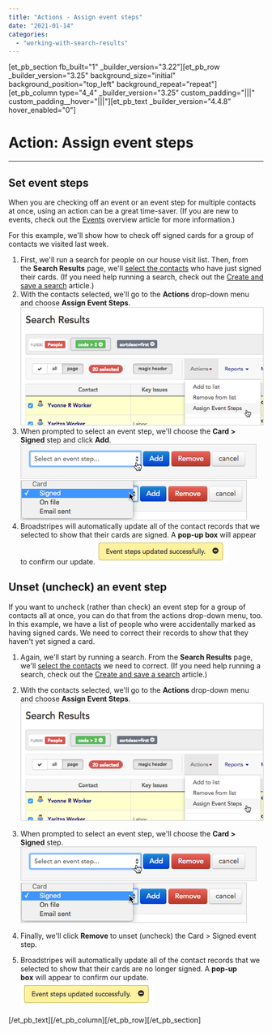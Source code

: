 ```yaml
---
title: "Actions - Assign event steps"
date: "2021-01-14"
categories: 
  - "working-with-search-results"
---
```


\[et\_pb\_section fb\_built="1" \_builder\_version="3.22"\]\[et\_pb\_row \_builder\_version="3.25" background\_size="initial" background\_position="top\_left" background\_repeat="repeat"\]\[et\_pb\_column type="4\_4" \_builder\_version="3.25" custom\_padding="|||" custom\_padding\_\_hover="|||"\]\[et\_pb\_text \_builder\_version="4.4.8" hover\_enabled="0"\]

# Action: Assign event steps

* * *

## Set event steps

When you are checking off an event or an event step for multiple contacts at once, using an action can be a great time-saver. (If you are new to events, check out the [Events](https://help.broadstripes.com/help-articles/using-broadstripes/customize/create-events-to-track-goals/) overview article for more information.)

For this example, we'll show how to check off signed cards for a group of contacts we visited last week.

1. First, we'll run a search for people on our house visit list. Then, from the **Search Results** page, we'll [select the contacts](https://help.broadstripes.com/help-articles/using-broadstripes/working-with-search-results/selecting-deselecting-contacts/) who have just signed their cards. (If you need help running a search, check out the [Create and save a search](https://help.broadstripes.com/help-articles/using-broadstripes/customize/create-and-save-a-search/) article.)
2. With the contacts selected, we'll go to the **Actions** drop-down menu and choose **Assign Event Steps**.![](images/da64412-BulkActionsAssignSteps.png)
3. When prompted to select an event step, we'll choose the **Card > Signed** step and click **Add**.  
    ![](images/fb3628b-AssignEventSelect.png) ![](images/6b995cd-AssignEventCard.png)
4. Broadstripes will automatically update all of the contact records that we selected to show that their cards are signed. A **pop-up box** will appear to confirm our update.![](images/523965f-AssignEventUpdated.png)

## Unset (uncheck) an event step

If you want to uncheck (rather than check) an event step for a group of contacts all at once, you can do that from the actions drop-down menu, too. In this example, we have a list of people who were accidentally marked as having signed cards. We need to correct their records to show that they haven't yet signed a card.

1. Again, we'll start by running a search. From the **Search Results** page, we'll [select the contacts](https://help.broadstripes.com/help-articles/using-broadstripes/working-with-search-results/selecting-deselecting-contacts/) we need to correct. (If you need help running a search, check out the [Create and save a search](https://help.broadstripes.com/help-articles/using-broadstripes/customize/create-and-save-a-search/) article.)
2. With the contacts selected, we'll go to the **Actions** drop-down menu and choose **Assign Event Steps**.![](images/da64412-BulkActionsAssignSteps.png)

1. When prompted to select an event step, we'll choose the **Card > Signed** step.![](images/fb3628b-AssignEventSelect.png) ![](images/6b995cd-AssignEventCard.png)

1. Finally, we'll click **Remove** to unset (uncheck) the Card > Signed event step.
2. Broadstripes will automatically update all of the contact records that we selected to show that their cards are no longer signed. A **pop-up box** will appear to confirm our update.![](images/523965f-AssignEventUpdated.png)

\[/et\_pb\_text\]\[/et\_pb\_column\]\[/et\_pb\_row\]\[/et\_pb\_section\]

